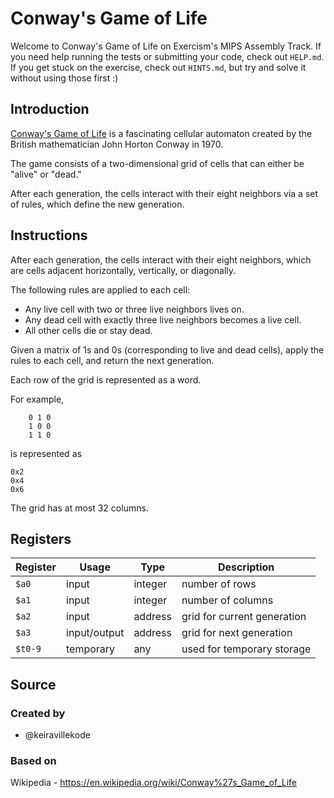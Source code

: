# Conway's Game of Life

Welcome to Conway's Game of Life on Exercism's MIPS Assembly Track.
If you need help running the tests or submitting your code, check out `HELP.md`.
If you get stuck on the exercise, check out `HINTS.md`, but try and solve it without using those first :)

## Introduction

[Conway's Game of Life][game-of-life] is a fascinating cellular automaton created by the British mathematician John Horton Conway in 1970.

The game consists of a two-dimensional grid of cells that can either be "alive" or "dead."

After each generation, the cells interact with their eight neighbors via a set of rules, which define the new generation.

[game-of-life]: https://en.wikipedia.org/wiki/Conway%27s_Game_of_Life

## Instructions

After each generation, the cells interact with their eight neighbors, which are cells adjacent horizontally, vertically, or diagonally.

The following rules are applied to each cell:

- Any live cell with two or three live neighbors lives on.
- Any dead cell with exactly three live neighbors becomes a live cell.
- All other cells die or stay dead.

Given a matrix of 1s and 0s (corresponding to live and dead cells), apply the rules to each cell, and return the next generation.

Each row of the grid is represented as a word.

For example,

```
    0 1 0
    1 0 0
    1 1 0
```

is represented as

```
0x2
0x4
0x6
```

The grid has at most 32 columns.

## Registers

| Register | Usage        | Type    | Description                 |
| -------- | ------------ | ------- | --------------------------- |
| `$a0`    | input        | integer | number of rows              |
| `$a1`    | input        | integer | number of columns           |
| `$a2`    | input        | address | grid for current generation |
| `$a3`    | input/output | address | grid for next generation    |
| `$t0-9`  | temporary    | any     | used for temporary storage  |

## Source

### Created by

- @keiravillekode

### Based on

Wikipedia - https://en.wikipedia.org/wiki/Conway%27s_Game_of_Life
